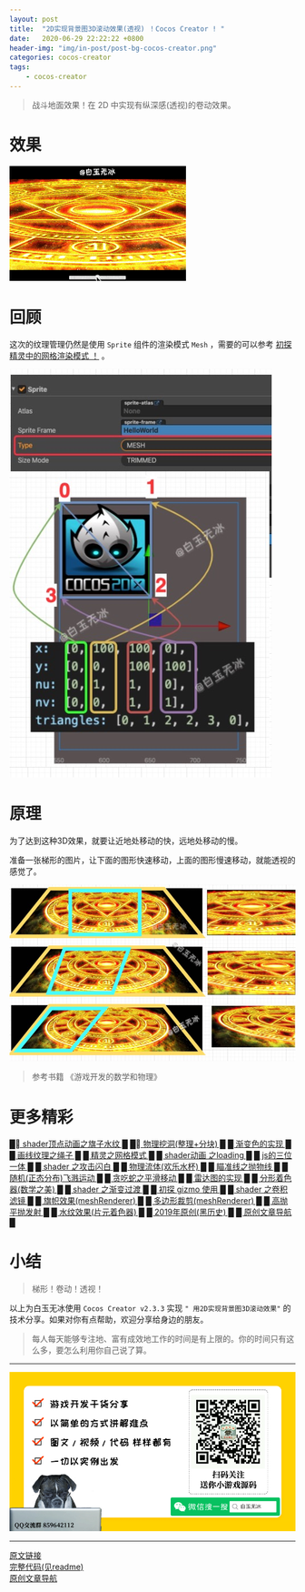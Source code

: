 ```yaml
---
layout: post
title:  "2D实现背景图3D滚动效果(透视) ！Cocos Creator ! "
date:   2020-06-29 22:22:22 +0800
header-img: "img/in-post/post-bg-cocos-creator.png"
categories: cocos-creator
tags:
    - cocos-creator
---
```


> 战斗地面效果！在 2D 中实现有纵深感(透视)的卷动效果。 

# 效果

![](/img/in-post/202006/29-01.gif)   

# 回顾

这次的纹理管理仍然是使用 `Sprite` 组件的渲染模式 `Mesh` ，需要的可以参考 [初探精灵中的网格渲染模式 ！](https://mp.weixin.qq.com/s/2FcixeoV-Fg-7OodILECeg) 。

![](/img/in-post/202006/09-02.jpg)   

# 原理

为了达到这种3D效果，就要让近地处移动的快，远地处移动的慢。   

准备一张梯形的图片，让下面的图形快速移动，上面的图形慢速移动，就能透视的感觉了。  

![](/img/in-post/202006/29-02.jpg)   





> 参考书籍 《游戏开发的数学和物理》

# 更多精彩

[█    shader顶点动画之旗子水纹    █](https://mp.weixin.qq.com/s/Ubv-wbA8cOPR58GM50bXrA)   [█    物理挖洞(整理+分块)    █](https://mp.weixin.qq.com/s/5JbIX7kHyZoGvJjGrXaZug)   [█    渐变色的实现    █](https://mp.weixin.qq.com/s/8pMNeD78fBvF480xiGJCVQ)   [█    画线纹理之绳子    █](https://mp.weixin.qq.com/s/QvJ2DHFhUxO3doNviCqBIg)   [█    精灵之网格模式    █](https://mp.weixin.qq.com/s/2FcixeoV-Fg-7OodILECeg)   [█    shader动画 之loading    █](https://mp.weixin.qq.com/s/QhKzmtpwiQgOzsGPcBHSJQ)   [█    js的三位一体    █](https://mp.weixin.qq.com/s/6wq5ekTtyF_LO_oFBb1vRA)   [█    shader 之攻击闪白    █](https://mp.weixin.qq.com/s/3_ShiqpcJDsBcgeszAMT3Q)  [█    物理流体(欢乐水杯)    █](https://mp.weixin.qq.com/s/8Kz0l46YWxcx6cLukAnt9w)   [█    瞄准线之抛物线    █](https://mp.weixin.qq.com/s/Z-7zQuvjIaBzyQRJslH7bQ)   [█    随机(正态分布)飞溅运动    █](https://mp.weixin.qq.com/s/Qu9Uy55KvUX5sSLt_PTUJQ)   [█    贪吃蛇之平滑移动    █](https://mp.weixin.qq.com/s/qZ7CGFRmncxvQZ0Hhs4g5g)   [█    雷达图的实现  █](https://mp.weixin.qq.com/s/hgybmgTHlga0KgHfz1vIfg)  [█    分形着色器(数学之美)    █](https://mp.weixin.qq.com/s/OuQaI18LwX3Lw7aRcKjDOw)  [█    shader 之渐变过渡    █](https://mp.weixin.qq.com/s/tN2Al3kfo4HwIBGXNjmEDA)   [█    初探 gizmo 使用    █](https://mp.weixin.qq.com/s/YjH9PAWvtgPiDGxp9y7big)   [█    shader 之卷积滤镜    █](https://mp.weixin.qq.com/s/WAajs8p69X8UJFvNiYuNDA)   [█    旗帜效果(meshRenderer)    █](https://mp.weixin.qq.com/s/E5ZjzIFozvPRIIytmtiuTQ)   [█    多边形裁剪(meshRenderer)    █](https://mp.weixin.qq.com/s/r1IEcFXdy4O2Fn4IPs1m_w)   [█    高抛平抛发射    █](https://mp.weixin.qq.com/s/5GgL_pONl0bQPxFz4xtjmQ)   [█    水纹效果(片元着色器)    █](https://mp.weixin.qq.com/s/-5FSWg4YuGgqwv3L9tQ2dA)   [█    2019年原创(黑历史)    █](https://mp.weixin.qq.com/s/-5FSWg4YuGgqwv3L9tQ2dA)   [█    原创文章导航    █](https://mp.weixin.qq.com/s/Ht0kIbaeBEds_wUeUlu8JQ)  

# 小结  
  
> 梯形！卷动！透视！   

以上为白玉无冰使用 `Cocos Creator v2.3.3` 实现 `" 用2D实现背景图3D滚动效果"` 的技术分享。如果对你有点帮助，欢迎分享给身边的朋友。  

> 每人每天能够专注地、富有成效地工作的时间是有上限的。你的时间只有这么多，要怎么利用你自己说了算。  


---

![](/img/in-post/bottom.png)  

---

[原文链接](https://mp.weixin.qq.com/s/Ubv-wbA8cOPR58GM50bXrA)   
[完整代码(见readme)](https://github.com/baiyuwubing/cocos-creator-examples)   
[原创文章导航](https://mp.weixin.qq.com/s/Ht0kIbaeBEds_wUeUlu8JQ)   